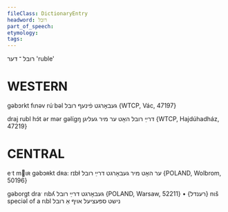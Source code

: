 ```yaml
---
fileClass: DictionaryEntry
headword: רובל
part_of_speech: 
etymology: 
tags: 
---
```

רובל
־
דער
'ruble'

WESTERN
========

gəbɔrkt fɩnəv rúˑbəl געבאָרגט פֿינעף רובל {WTCP, Vác, 47197}

draj rubl hɔ́t ər mər gəlɩ́gŋ דרײַ רובל האָט ער מיר געליגן {WTCP, Hajdúhadház, 47219}

CENTRAL
========

eˑt mɩʀ gəbɔʀkt dʀa: rɪbɫ ער האָט מיר געבאָרגט דרײַ רובל {POLAND, Wolbrom, 50196}

gəborgt draˑ rɩbʎ געבאָרגט דרײַ רובל {POLAND, Warsaw, 52211}
	•	{רענדל} nɩš speciəl of a rɩbl נישט ספּעציעל אויף אַ רובל
